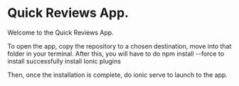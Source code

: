# Quick Reviews App.
Welcome to the Quick Reviews App.

To open the app, copy the repository to a chosen destination, move into that folder in your terminal.
After this, you will have to do npm install --force to install successfully install Ionic plugins

Then, once the installation is complete, do ionic serve to launch to the app.
